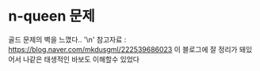 # n-queen 문제
골드 문제의 벽을 느꼈다.. '\n'
참고자료 : https://blog.naver.com/mkdusgml/222539686023
이 블로그에 잘 정리가 돼있어서 나같은 태생적인 바보도 이해할수 있었다
